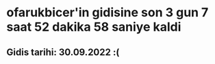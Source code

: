 # ofarukbicer'in gidisine son 3 gun 7 saat 52 dakika 58 saniye kaldi

## Gidis tarihi: 30.09.2022 :(